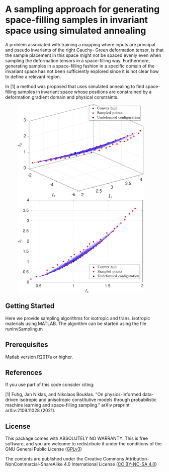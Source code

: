 # A sampling approach for generating space-filling samples in invariant space using simulated annealing
A problem associated with training a mapping where inputs are principal and pseudo invariants of the right Cauchy-
Green deformation tensor, is that the sample placement in this space might not be spaced evenly even when sampling
the deformation tensors in a space-filling way. Furthermore, generating samples in a space-filling fashion in a specific
domain of the invariant space has not been sufficiently explored since it is not clear how to define a relevant region.

In [1] a method was proposed that uses simulated annealing to find space-filling samples in invariant space whose positions are constrained by a deformation gradient domain and physical constraints.





<figure class="center">
  <img align="left" src="Images/I1I3Init.png" width="400" height="300" />
  <img align="center"  src="Images/I4I5Init.png" width="400" height="300"/>
</figure>

## Getting Started

Here we provide sampling algorithms for isotropic and trans. isotropic materials using MATLAB.
The algorithm can be started using the file runInvSampling.m


## Prerequisites

Matlab version R2017a or higher.




## References
If you use part of this code consider citing:

[1] Fuhg, Jan Niklas, and Nikolaos Bouklas. "On physics-informed data-driven isotropic and anisotropic constitutive models through probabilistic machine learning and space-filling sampling." arXiv preprint arXiv:2109.11028 (2021).


## License

This package comes with ABSOLUTELY NO WARRANTY. This is free
software, and you are welcome to redistribute it under the conditions of
the GNU General Public License
([GPLv3](http://www.fsf.org/licensing/licenses/gpl.html))

The contents are published under the 
Creative Commons Attribution-NonCommercial-ShareAlike 4.0 International License
([CC BY-NC-SA 4.0](http://creativecommons.org/licenses/by-nc-sa/4.0/))
